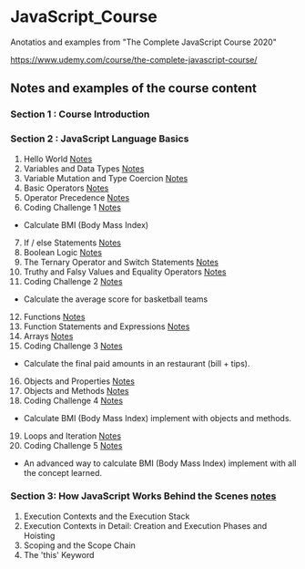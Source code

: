 # JavaScript_Course

Anotatios and examples from "The Complete JavaScript Course 2020" 

https://www.udemy.com/course/the-complete-javascript-course/

## Notes and examples of the course content

 ### Section 1 : Course Introduction
 ### Section 2 : JavaScript Language Basics
 01. Hello World [Notes](https://github.com/jaguilarodrigues/JavaScript_Course/blob/master/Section%202%20-%20JavaScript%20Language%20Basics/01-Hello_word.js)
 02. Variables and Data Types [Notes](https://github.com/jaguilarodrigues/JavaScript_Course/blob/master/Section%202%20-%20JavaScript%20Language%20Basics/02-Variables_and_data_types.js)
 03. Variable Mutation and Type Coercion [Notes](https://github.com/jaguilarodrigues/JavaScript_Course/blob/master/Section%202%20-%20JavaScript%20Language%20Basics/03-Variable_mutation_and_type_coercion.js)
 04. Basic Operators [Notes](https://github.com/jaguilarodrigues/JavaScript_Course/blob/master/Section%202%20-%20JavaScript%20Language%20Basics/04-Basic_operators.js)
 05. Operator Precedence [Notes](https://github.com/jaguilarodrigues/JavaScript_Course/blob/master/Section%202%20-%20JavaScript%20Language%20Basics/05-Operator_precedence.js)
 06. Coding Challenge 1 [Notes](https://github.com/jaguilarodrigues/JavaScript_Course/blob/master/Section%202%20-%20JavaScript%20Language%20Basics/06-Coding_Challenge_1.js)
 - Calculate BMI (Body Mass Index) 
 07. If / else Statements [Notes](https://github.com/jaguilarodrigues/JavaScript_Course/blob/master/Section%202%20-%20JavaScript%20Language%20Basics/07-If%20_else_statements.js)
 08. Boolean Logic [Notes](https://github.com/jaguilarodrigues/JavaScript_Course/blob/master/Section%202%20-%20JavaScript%20Language%20Basics/08-Boolean_logic.js)
 09. The Ternary Operator and Switch Statements [Notes](https://github.com/jaguilarodrigues/JavaScript_Course/blob/master/Section%202%20-%20JavaScript%20Language%20Basics/09-The_Ternary_Operator_and_Switch_Statements.js)
 10. Truthy and Falsy Values and Equality Operators [Notes](https://github.com/jaguilarodrigues/JavaScript_Course/blob/master/Section%202%20-%20JavaScript%20Language%20Basics/10-Truthy_and_Falsy_Values_and_Equality_Operators.js)
 11. Coding Challenge 2 [Notes](https://github.com/jaguilarodrigues/JavaScript_Course/blob/master/Section%202%20-%20JavaScript%20Language%20Basics/11-Coding_Challenge_2.js)
 - Calculate the average score for basketball teams
 12. Functions [Notes](https://github.com/jaguilarodrigues/JavaScript_Course/blob/master/Section%202%20-%20JavaScript%20Language%20Basics/12-Functions.js)
 13. Function Statements and Expressions [Notes](https://github.com/jaguilarodrigues/JavaScript_Course/blob/master/Section%202%20-%20JavaScript%20Language%20Basics/13-Function_Statements_and_Expressions.js)
 14. Arrays [Notes](https://github.com/jaguilarodrigues/JavaScript_Course/blob/master/Section%202%20-%20JavaScript%20Language%20Basics/14-Arrays.js)
 15. Coding Challenge 3 [Notes](https://github.com/jaguilarodrigues/JavaScript_Course/blob/master/Section%202%20-%20JavaScript%20Language%20Basics/15-Coding_Challenge_3.js)
 - Calculate the final paid amounts in an restaurant (bill + tips).
 16. Objects and Properties [Notes](https://github.com/jaguilarodrigues/JavaScript_Course/blob/master/Section%202%20-%20JavaScript%20Language%20Basics/16-Objects_and_Properties.js)
 17. Objects and Methods [Notes](https://github.com/jaguilarodrigues/JavaScript_Course/blob/master/Section%202%20-%20JavaScript%20Language%20Basics/17-Objects_and_Methods.js)
 18. Coding Challenge 4 [Notes](https://github.com/jaguilarodrigues/JavaScript_Course/blob/master/Section%202%20-%20JavaScript%20Language%20Basics/18-Coding_Challenge_4.js)
 - Calculate BMI (Body Mass Index) implement with objects and methods.
 19. Loops and Iteration [Notes](https://github.com/jaguilarodrigues/JavaScript_Course/blob/master/Section%202%20-%20JavaScript%20Language%20Basics/19-Loops_and_Iteration.js)
 20. Coding Challenge 5 [Notes](https://github.com/jaguilarodrigues/JavaScript_Course/blob/master/Section%202%20-%20JavaScript%20Language%20Basics/20-Coding_Challenge_5.js)
 - An advanced way to calculate BMI (Body Mass Index) implement with all the concept learned.
 ### Section 3: How JavaScript Works Behind the Scenes [notes](https://github.com/jaguilarodrigues/JavaScript_Course/blob/master/Section%203%20-%20How%20JavaScript%20Works%20Behind%20the%20Scenes/script.js)
1. Execution Contexts and the Execution Stack
2. Execution Contexts in Detail: Creation and Execution Phases and Hoisting
3. Scoping and the Scope Chain
4. The 'this' Keyword